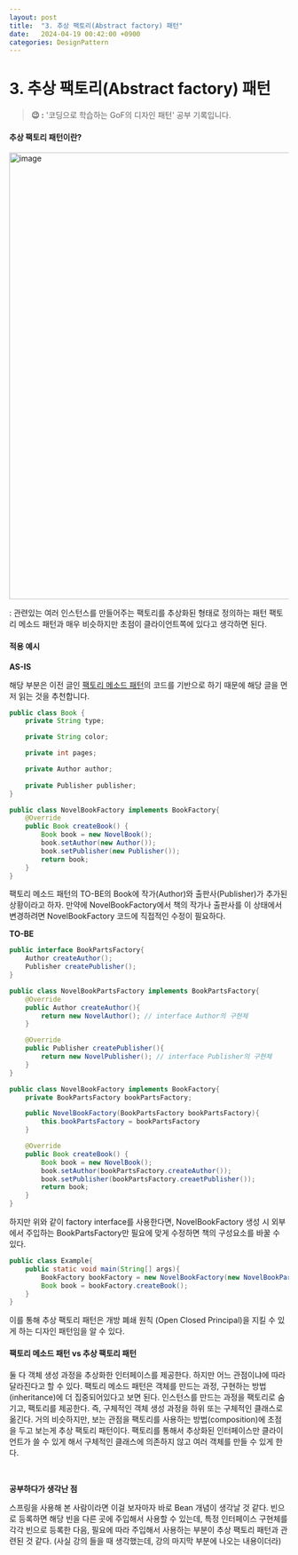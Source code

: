 ```yaml
---
layout: post
title:  "3. 추상 팩토리(Abstract factory) 패턴"
date:   2024-04-19 00:42:00 +0900
categories: DesignPattern
---
```


# 3. 추상 팩토리(Abstract factory) 패턴

> **😉 :** '코딩으로 학습하는 GoF의 디자인 패턴' 공부 기록입니다.

<h4>추상 팩토리 패턴이란? </h4>

<img width="805" alt="image" src="https://github.com/JiyoungMa/JiyoungMa.github.io/assets/50768959/cfff2b6a-f9a2-4efa-a2f6-5d7983a2d3bc">

: 관련있는 여러 인스턴스를 만들어주는 팩토리를 추상화된 형태로 정의하는 패턴
팩토리 메소드 패턴과 매우 비슷하지만 초점이 클라이언트쪽에 있다고 생각하면 된다.

<h4>적용 예시</h4>

**AS-IS**

해당 부분은 이전 글인 [팩토리 메소드 패턴](https://jiyoungma.github.io/posts/%ED%8C%A9%ED%86%A0%EB%A6%AC-%EB%A9%94%EC%86%8C%EB%93%9C-%ED%8C%A8%ED%84%B4/)의 코드를 기반으로 하기 때문에 해당 글을 먼저 읽는 것을 추천합니다.

```Java
public class Book {
    private String type;

    private String color;

    private int pages;

    private Author author;
    
    private Publisher publisher;
}

public class NovelBookFactory implements BookFactory{
    @Override
    public Book createBook() {
        Book book = new NovelBook();
        book.setAuthor(new Author());
        book.setPublisher(new Publisher());
        return book;
    }
}
```

팩토리 메소드 패턴의 TO-BE의 Book에 작가(Author)와 출판사(Publisher)가 추가된 상황이라고 하자. 만약에 NovelBookFactory에서 책의 작가나 출판사를 이 상태에서 변경하려면 NovelBookFactory 코드에 직접적인 수정이 필요하다.

**TO-BE**

```Java
public interface BookPartsFactory{
    Author createAuthor();
    Publisher createPublisher();
}

public class NovelBookPartsFactory implements BookPartsFactory{
    @Override
    public Author createAuthor(){
        return new NovelAuthor(); // interface Author의 구현체
    }

    @Override
    public Publisher createPublisher(){
        return new NovelPublisher(); // interface Publisher의 구현체
    }
}

public class NovelBookFactory implements BookFactory{
    private BookPartsFactory bookPartsFactory;

    public NovelBookFactory(BookPartsFactory bookPartsFactory){
        this.bookPartsFactory = bookPartsFactory
    }

    @Override
    public Book createBook() {
        Book book = new NovelBook();
        book.setAuthor(bookPartsFactory.createAuthor());
        book.setPublisher(bookPartsFactory.creaetPublisher());
        return book;
    }
}
```

하지만 위와 같이 factory interface를 사용한다면, NovelBookFactory 생성 시 외부에서 주입하는 BookPartsFactory만 필요에 맞게 수정하면 책의 구성요소를 바꿀 수 있다.

```Java
public class Example{
    public static void main(String[] args){
        BookFactory bookFactory = new NovelBookFactory(new NovelBookPartsFactory());
        Book book = bookFactory.createBook();
    }
}
```

이를 통해 추상 팩토리 패턴은 개방 폐쇄 원칙 (Open Closed Principal)을 지킬 수 있게 하는 디자인 패턴임을 알 수 있다.

<h4>팩토리 메소드 패턴 vs 추상 팩토리 패턴 </h4>

둘 다 객체 생성 과정을 추상화한 인터페이스를 제공한다.
하지만 어느 관점이냐에 따라 달라진다고 할 수 있다.
팩토리 메소드 패턴은 객체를 만드는 과정, 구현하는 방법(inheritance)에 더 집중되어있다고 보면 된다. 인스턴스를 만드는 과정을 팩토리로 숨기고, 팩토리를 제공한다. 즉, 구체적인 객체 생성 과정을 하위 또는 구체적인 클래스로 옮긴다.
거의 비슷하지만, 보는 관점을 팩토리를 사용하는 방법(composition)에 초점을 두고 보는게 추상 팩토리 패턴이다. 팩토리를 통해서 추상화된 인터페이스만 클라이언트가 쓸 수 있게 해서 구체적인 클래스에 의존하지 않고 여러 객체를 만들 수 있게 한다.

<br>

**공부하다가 생각난 점**

스프링을 사용해 본 사람이라면 이걸 보자마자 바로 Bean 개념이 생각날 것 같다. 빈으로 등록하면 해당 빈을 다른 곳에 주입해서 사용할 수 있는데, 특정 인터페이스 구현체를 각각 빈으로 등록한 다음, 필요에 따라 주입해서 사용하는 부분이 추상 팩토리 패턴과 관련된 것 같다.
(사실 강의 들을 때 생각했는데, 강의 마지막 부분에 나오는 내용이더라)